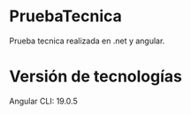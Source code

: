 # PruebaTecnica
Prueba tecnica realizada en .net y angular. 
# Versión de tecnologías 
Angular CLI: 19.0.5
